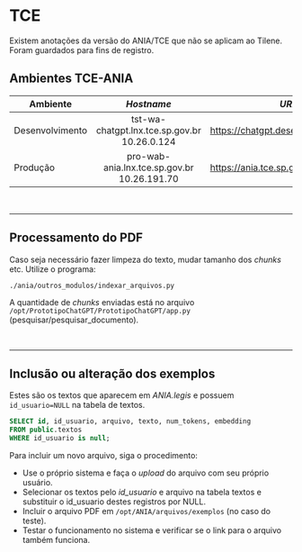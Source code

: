 # TCE

Existem anotações da versão do ANIA/TCE que não se aplicam ao Tilene. Foram guardados para fins de registro.

## Ambientes TCE-ANIA

| Ambiente        |                   _Hostname_                    | _URL_                                 |
| --------------- | :---------------------------------------------: | ------------------------------------- |
| Desenvolvimento | tst-wa-chatgpt.lnx.tce.sp.gov.br<br>10.26.0.124 | https://chatgpt.desenv.tce.sp.gov.br/ |
| Produção        | pro-wab-ania.lnx.tce.sp.gov.br<br>10.26.191.70  | https://ania.tce.sp.gov.br/           |

<br>

---

## Processamento do PDF

Caso seja necessário fazer limpeza do texto, mudar tamanho dos _chunks_ etc. Utilize o programa:

```shell
./ania/outros_modulos/indexar_arquivos.py
```

A quantidade de _chunks_ enviadas está no arquivo `/opt/PrototipoChatGPT/PrototipoChatGPT/app.py` (pesquisar/pesquisar_documento).

<br>

---

## Inclusão ou alteração dos exemplos

Estes são os textos que aparecem em _ANIA.legis_ e possuem `id_usuario=NULL` na tabela de textos.

```sql
SELECT id, id_usuario, arquivo, texto, num_tokens, embedding
FROM public.textos
WHERE id_usuario is null;
```

Para incluir um novo arquivo, siga o procedimento:

- Use o próprio sistema e faça o _upload_ do arquivo com seu próprio usuário.
- Selecionar os textos pelo _id_usuario_ e arquivo na tabela textos e substituir o id_usuario destes registros por NULL.
- Incluir o arquivo PDF em `/opt/ANIA/arquivos/exemplos` (no caso do teste).
- Testar o funcionamento no sistema e verificar se o link para o arquivo também funciona.
